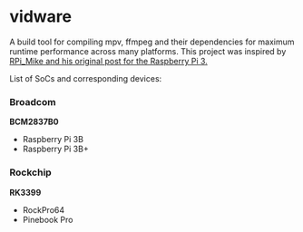 # vidware
A build tool for compiling mpv, ffmpeg and their dependencies for maximum runtime performance across many platforms. This project was inspired by [RPi_Mike and his original post for the Raspberry Pi 3.](https://lb.raspberrypi.org/forums/viewtopic.php?t=199775)

List of SoCs and corresponding devices:

### **Broadcom**

**BCM2837B0**
- Raspberry Pi 3B
- Raspberry Pi 3B+

### **Rockchip**

**RK3399**
- RockPro64
- Pinebook Pro
